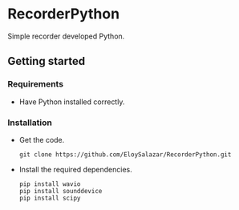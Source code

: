 # RecorderPython
Simple recorder developed Python.

## Getting started

### Requirements
- Have Python installed correctly.

### Installation
- Get the code.

    ```
    git clone https://github.com/EloySalazar/RecorderPython.git
    ```

- Install the required dependencies.

    ```
    pip install wavio
    pip install sounddevice
    pip install scipy
    ```
